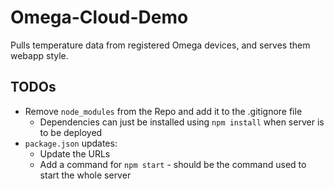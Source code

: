 # Omega-Cloud-Demo
Pulls temperature data from registered Omega devices, and serves them webapp style.

## TODOs

* Remove `node_modules` from the Repo and add it to the .gitignore file
  * Dependencies can just be installed using `npm install` when server is to be deployed
* `package.json` updates:
  * Update the URLs
  * Add a command for `npm start` - should be the command used to start the whole server
  
